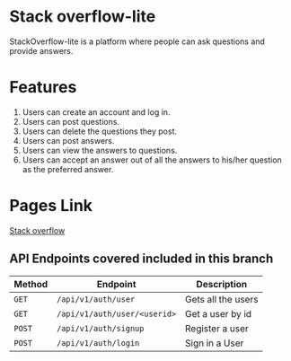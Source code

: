 # Stack overflow-lite
StackOverflow-lite is a platform where people can ask questions and provide answers.

# Features
1. Users can create an account and log in.
2. Users can post questions.
3. Users can delete the questions they post.
4. Users can post answers.
5. Users can view the answers to questions.
6. Users can accept an answer out of all the answers to his/her question as the preferred answer.

# Pages Link
[Stack overflow](https://bakley.github.io/Stackoverflow-lite/UI/view-questions.html)

## API Endpoints covered included in this branch


| Method        |       Endpoint                        |         Description                           |
| ------------- |       -------------                   |         -------------                         |
| `GET`         | `/api/v1/auth/user`                   |   Gets all the users                          |
| `GET`         | `/api/v1/auth/user/<userid>`          |   Get a user by id                            |
| `POST`        | `/api/v1/auth/signup`                 |   Register a user                             |
| `POST`        | `/api/v1/auth/login`                  |   Sign in a User                              |


